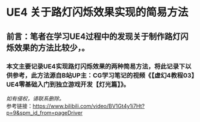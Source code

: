 # UE4 关于路灯闪烁效果实现的简易方法
## 前言：笔者在学习UE4过程中的发现关于制作路灯闪烁效果的方法比较少，。<br>
### 本文主要记录UE4实现路灯闪烁效果的两种简易方法，将此记录下以供参考，此方法源自**B站UP主：CG学习笔记**的视频《【虚幻4教程03】UE4零基础入门到独立游戏开发【灯光篇】》。<br>
*如有侵权，请联系删除。*<br>
参考链接：https://www.bilibili.com/video/BV1Gt4y1i7Ht?p=9&spm_id_from=pageDriver<br>